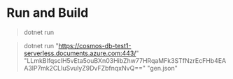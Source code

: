 # Run and Build

> dotnet run <apiPath> <apiKey> <jsonPath>

> dotnet run "https://cosmos-db-test1-serverless.documents.azure.com:443/" "LLmkBIfqsclH5vEta5ouBXn03HibZhw77HRqaMFk3STfNzrEcFHb4EAA3lP7mk2CLluSvulyZ9DvFZbfnqxNvQ==" "gen.json"